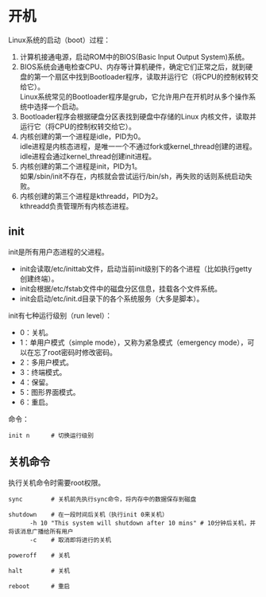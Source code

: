 # 开机

Linux系统的启动（boot）过程：

1. 计算机接通电源，启动ROM中的BIOS(Basic Input Output System)系统。
2. BIOS系统会通电检查CPU、内存等计算机硬件，确定它们正常之后，就到硬盘的第一个扇区中找到Bootloader程序，读取并运行它（将CPU的控制权转交给它）。
   <br />Linux系统常见的Bootloader程序是grub，它允许用户在开机时从多个操作系统中选择一个启动。
3. Bootloader程序会根据硬盘分区表找到硬盘中存储的Linux 内核文件，读取并运行它（将CPU的控制权转交给它）。
4. 内核创建的第一个进程是idle，PID为0。
   <br />idle进程是内核态进程，是唯一一个不通过fork或kernel_thread创建的进程。
   <br />idle进程会通过kernel_thread创建init进程。
5. 内核创建的第二个进程是init，PID为1。
   <br />如果/sbin/init不存在，内核就会尝试运行/bin/sh，再失败的话则系统启动失败。
6. 内核创建的第三个进程是kthreadd，PID为2。
   <br />kthreadd负责管理所有内核态进程。

## init

init是所有用户态进程的父进程。

- init会读取/etc/inittab文件，启动当前init级别下的各个进程（比如执行getty创建终端）。
- init会根据/etc/fstab文件中的磁盘分区信息，挂载各个文件系统。
- init会启动/etc/init.d目录下的各个系统服务（大多是脚本）。

init有七种运行级别（run level）：

- 0：关机。
- 1：单用户模式（simple mode），又称为紧急模式（emergency mode），可以在忘了root密码时修改密码。
- 2：多用户模式。
- 3：终端模式。
- 4：保留。
- 5：图形界面模式。
- 6：重启。

命令：

    init n      # 切换运行级别

## 关机命令

执行关机命令时需要root权限。

    sync        # 关机前先执行sync命令，将内存中的数据保存到磁盘
    
    shutdown    # 在一段时间后关机（执行init 0来关机）
          -h 10 "This system will shutdown after 10 mins" # 10分钟后关机，并将该消息广播给所有用户
          -c    # 取消即将进行的关机

    poweroff    # 关机

    halt        # 关机

    reboot      # 重启
